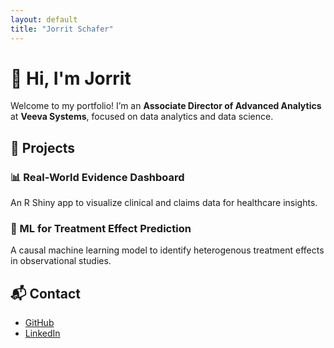 ```yaml
---
layout: default
title: "Jorrit Schafer"
---
```


# 👋 Hi, I'm Jorrit

Welcome to my portfolio! I’m an **Associate Director of Advanced Analytics** at **Veeva Systems**, focused on data analytics and data science.

## 🧪 Projects

### 📊 Real-World Evidence Dashboard
An R Shiny app to visualize clinical and claims data for healthcare insights.

### 🧠 ML for Treatment Effect Prediction
A causal machine learning model to identify heterogenous treatment effects in observational studies.

## 📬 Contact

- [GitHub](https://github.com/Jorrit-Schafer)
- [LinkedIn](https://linkedin.com/in/jorritschafer)
